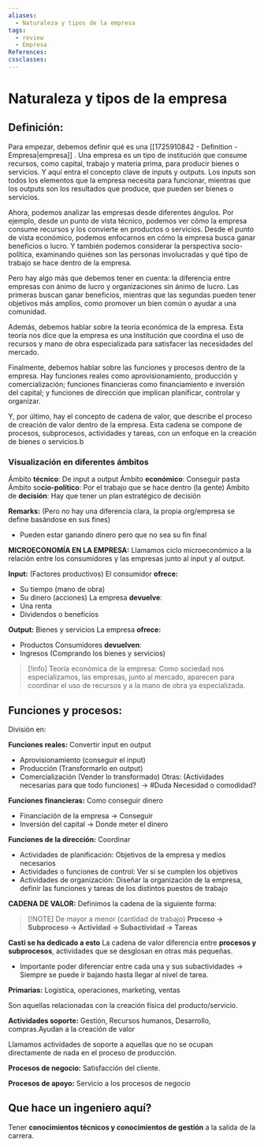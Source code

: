 ```yaml
---
aliases:
  - Naturaleza y tipos de la empresa
tags:
  - review
  - Empresa
References: 
cssclasses:
---
```

# Naturaleza y tipos de la empresa

## Definición:
Para empezar, debemos definir qué es una [[1725910842 - Definition - Empresa|empresa]] . Una empresa es un tipo de institución que consume recursos, como capital, trabajo y materia prima, para producir bienes o servicios. Y aquí entra el concepto clave de inputs y outputs. Los inputs son todos los elementos que la empresa necesita para funcionar, mientras que los outputs son los resultados que produce, que pueden ser bienes o servicios.


Ahora, podemos analizar las empresas desde diferentes ángulos. Por ejemplo, desde un punto de vista técnico, podemos ver cómo la empresa consume recursos y los convierte en productos o servicios. Desde el punto de vista económico, podemos enfocarnos en cómo la empresa busca ganar beneficios o lucro. Y también podemos considerar la perspectiva socio-política, examinando quiénes son las personas involucradas y qué tipo de trabajo se hace dentro de la empresa.

  

Pero hay algo más que debemos tener en cuenta: la diferencia entre empresas con ánimo de lucro y organizaciones sin ánimo de lucro. Las primeras buscan ganar beneficios, mientras que las segundas pueden tener objetivos más amplios, como promover un bien común o ayudar a una comunidad.

  

Además, debemos hablar sobre la teoría económica de la empresa. Esta teoría nos dice que la empresa es una institución que coordina el uso de recursos y mano de obra especializada para satisfacer las necesidades del mercado.

  

Finalmente, debemos hablar sobre las funciones y procesos dentro de la empresa. Hay funciones reales como aprovisionamiento, producción y comercialización; funciones financieras como financiamiento e inversión del capital; y funciones de dirección que implican planificar, controlar y organizar.

  

Y, por último, hay el concepto de cadena de valor, que describe el proceso de creación de valor dentro de la empresa. Esta cadena se compone de procesos, subprocesos, actividades y tareas, con un enfoque en la creación de bienes o servicios.b

### Visualización en diferentes ámbitos

Ámbito **técnico**: De input a output
Ámbito **económico**: Conseguir pasta
Ámbito so**cio-político**: Por el trabajo que se hace dentro (la gente)
Ámbito de **decisión**: Hay que tener un plan estratégico de decisión


**Remarks:**
(Pero no hay una diferencia clara, la propia org/empresa se define basándose en sus fines)
+ Pueden estar ganando dinero pero que no sea su fin final 

**MICROECONOMÍA EN LA EMPRESA:**
Llamamos ciclo microeconómico a la relación entre los consumidores y las empresas junto al input y al output. 

**Input:** (Factores productivos)
El consumidor **ofrece:**
+ Su tiempo (mano de obra)
+ Su dinero (acciones)
La empresa **devuelve**:
+ Una renta
+ Dividendos o beneficios

**Output:** Bienes y servicios
La empresa **ofrece:** 
+ Productos 
Consumidores **devuelven**: 
+ Ingresos (Comprando los bienes y servicios)


> [!info] Teoría económica de la empresa:
> Como sociedad nos especializamos, las empresas, junto al mercado, aparecen para coordinar el uso de recursos y a la mano de obra ya especializada. 

## Funciones y procesos: 
División en: 

**Funciones reales:** Convertir input en output
+ Aprovisionamiento (conseguir el input)
+ Producción (Transformarlo en output)
+ Comercialización (Vender lo transformado)
Otras: (Actividades necesarias para que todo funciones) → #Duda Necesidad o comodidad?

**Funciones financieras:** Como conseguir dinero
+ Financiación de la empresa → Conseguir
+ Inversión del capital → Donde meter el dinero 

 **Funciones de la dirección:** Coordinar 
 + Actividades de planificación: Objetivos de la empresa y medios necesarios
 + Actividades o funciones de control: Ver si se cumplen los objetivos 
 + Actividades de organización: Diseñar la organización de la empresa, definir las funciones y tareas de los distintos puestos de trabajo

**CADENA DE VALOR:**
Definimos la cadena de la siguiente forma: 

> [!NOTE] De mayor a menor (cantidad de trabajo)
> **Proceso → Subproceso → Actividad → Subactividad → Tareas**

**Casti se ha dedicado a esto**
La cadena de valor diferencia entre **procesos y subprocesos**, actividades que se desglosan en otras más pequeñas.
+ Importante poder diferenciar entre cada una y sus subactividades → Siempre se puede ir bajando hasta llegar al nivel de tarea.

**Primarias:** Logística, operaciones, marketing, ventas

Son aquellas relacionadas con la creación física del producto/servicio. 


**Actividades soporte:** Gestión, Recursos humanos, Desarrollo, compras.Ayudan a la creación de valor 

Llamamos actividades de soporte a aquellas que no se ocupan directamente de nada en el proceso de producción. 

**Procesos de negocio:** Satisfacción del cliente.

**Procesos de apoyo:** Servicio a los procesos de negocio

## Que hace un ingeniero aquí?
Tener **conocimientos técnicos y conocimientos de gestión** a la salida de la carrera. 
